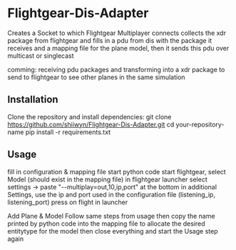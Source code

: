 # Flightgear-Dis-Adapter
Creates a Socket to which Flightgear Multiplayer connects 
collects the xdr package from flightgear and fills in a pdu from dis with the package it receives and a mapping file for the plane model, then it sends this pdu over multicast or singlecast

comming: receiving pdu packages and transforming into a xdr package to send to flightgear to see other planes in the same simulation

## Installation
Clone the repository and install dependencies:
git clone https://github.com/shiiwyn/Flightgear-Dis-Adapter.git
cd your-repository-name
pip install -r requirements.txt

## Usage
fill in configuration & mapping file
start python code
start flightgear, select Model (should exist in the mapping file)
in flightgear launcher select settings -> paste "--multiplay=out,10,ip,port" at the bottom in additional Settings, use the ip and port used in the configuration file (listening_ip, listening_port)
press on flight in launcher

Add Plane & Model
Follow same steps from usage 
then copy the name printed by python code into the mapping file to allocate the desired entitytype for the model
then close everything and start the Usage step again
